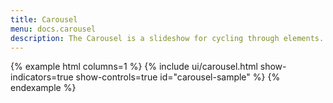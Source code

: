 ```yaml
---
title: Carousel
menu: docs.carousel
description: The Carousel is a slideshow for cycling through elements.
---
```


{% example html columns=1 %}
{% include ui/carousel.html show-indicators=true show-controls=true id="carousel-sample" %}
{% endexample %}
